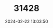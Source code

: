 ---
title: "31428"
category: "Hopea sublanceolata"
draft: false
date: 2024-02-22 13:03:50
languages:
  Malay: ["Merawan Jeruai"]
  Thai: ["Takhian Khao"]
---